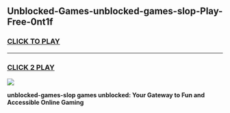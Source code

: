 
## Unblocked-Games-unblocked-games-slop-Play-Free-0nt1f
<h3>
<a href="https://premium76.site?title=unblocked-games-slop&ref=09A">CLICK TO PLAY</a></h3>
<hr>

<h3>
<a href="https://premium76.site?title=unblocked-games-slop&ref=09A">CLICK 2 PLAY</a>
  
</h3>

<a href="https://premium76.site?title=unblocked-games-slop&ref=09A"><img src="https://clearcache.store/games.png"></a>


**unblocked-games-slop games unblocked: Your Gateway to Fun and Accessible Online Gaming**
